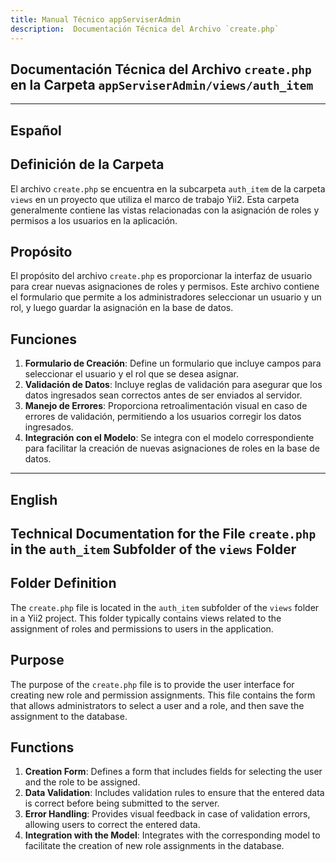 ```yaml
---
title: Manual Técnico appServiserAdmin
description:  Documentación Técnica del Archivo `create.php`
---
```


## Documentación Técnica del Archivo `create.php` en la Carpeta `appServiserAdmin/views/auth_item`

---

## Español

## Definición de la Carpeta
El archivo `create.php` se encuentra en la subcarpeta `auth_item` de la carpeta `views` en un proyecto que utiliza el marco de trabajo Yii2. Esta carpeta generalmente contiene las vistas relacionadas con la asignación de roles y permisos a los usuarios en la aplicación.

## Propósito
El propósito del archivo `create.php` es proporcionar la interfaz de usuario para crear nuevas asignaciones de roles y permisos. Este archivo contiene el formulario que permite a los administradores seleccionar un usuario y un rol, y luego guardar la asignación en la base de datos.

## Funciones
1. **Formulario de Creación**: Define un formulario que incluye campos para seleccionar el usuario y el rol que se desea asignar.
2. **Validación de Datos**: Incluye reglas de validación para asegurar que los datos ingresados sean correctos antes de ser enviados al servidor.
3. **Manejo de Errores**: Proporciona retroalimentación visual en caso de errores de validación, permitiendo a los usuarios corregir los datos ingresados.
4. **Integración con el Modelo**: Se integra con el modelo correspondiente para facilitar la creación de nuevas asignaciones de roles en la base de datos.

---

## English

## Technical Documentation for the File `create.php` in the `auth_item` Subfolder of the `views` Folder

## Folder Definition
The `create.php` file is located in the `auth_item` subfolder of the `views` folder in a Yii2 project. This folder typically contains views related to the assignment of roles and permissions to users in the application.

## Purpose
The purpose of the `create.php` file is to provide the user interface for creating new role and permission assignments. This file contains the form that allows administrators to select a user and a role, and then save the assignment to the database.

## Functions
1. **Creation Form**: Defines a form that includes fields for selecting the user and the role to be assigned.
2. **Data Validation**: Includes validation rules to ensure that the entered data is correct before being submitted to the server.
3. **Error Handling**: Provides visual feedback in case of validation errors, allowing users to correct the entered data.
4. **Integration with the Model**: Integrates with the corresponding model to facilitate the creation of new role assignments in the database.
